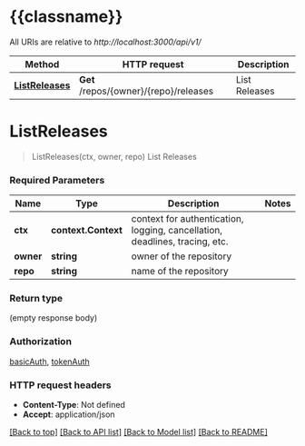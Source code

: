# {{classname}}

All URIs are relative to *http://localhost:3000/api/v1/*

Method | HTTP request | Description
------------- | ------------- | -------------
[**ListReleases**](ReleasesApi.md#ListReleases) | **Get** /repos/{owner}/{repo}/releases | List Releases

# **ListReleases**
> ListReleases(ctx, owner, repo)
List Releases

### Required Parameters

Name | Type | Description  | Notes
------------- | ------------- | ------------- | -------------
 **ctx** | **context.Context** | context for authentication, logging, cancellation, deadlines, tracing, etc.
  **owner** | **string**| owner of the repository | 
  **repo** | **string**| name of the repository | 

### Return type

 (empty response body)

### Authorization

[basicAuth](../README.md#basicAuth), [tokenAuth](../README.md#tokenAuth)

### HTTP request headers

 - **Content-Type**: Not defined
 - **Accept**: application/json

[[Back to top]](#) [[Back to API list]](../README.md#documentation-for-api-endpoints) [[Back to Model list]](../README.md#documentation-for-models) [[Back to README]](../README.md)

